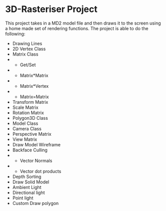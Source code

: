 # 3D-Rasteriser Project
This project takes in a MD2 model file and then draws it to the screen using a home made set of rendering functions.
The project is able to do the following:
* Drawing Lines
* 2D Vertex Class
* Matrix Class
* - Get/Set
* - Matrix*Matrix
* - Matrix*Vertex
* - Matrix=Matrix
* Transform Matrix
* Scale Matrix
* Rotation Matrix
* Polygon3D Class
* Model Class
* Camera Class
* Perspective Matrix
* View Matrix
* Draw Model Wireframe
* Backface Culling
* - Vector Normals
* - Vector dot products
* Depth Sorting
* Draw Solid Model
* Ambient Light
* Directional light
* Point light
* Custom Draw polygon